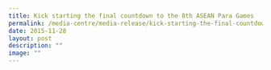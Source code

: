 ```yaml
---
title: Kick starting the final countdown to the 8th ASEAN Para Games
permalink: /media-centre/media-release/kick-starting-the-final-countdown-to-the-8th-asean-para-games/
date: 2015-11-28
layout: post
description: ""
image: ""
---
```

